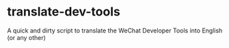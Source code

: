 # translate-dev-tools
A quick and dirty script to translate the WeChat Developer Tools into English (or any other)
